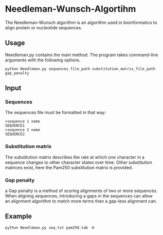 # Needleman-Wunsch-Algortihm

The Needleman–Wunsch algorithm is an algorithm used in bioinformatics to align protein or nucleotide sequences.

## Usage

Needleman.py contains the main method. The program takes command-line arguments with
the following options.

```
python Needleman.py sequences_file_path substitution_matrix_file_path gap_penalty
```

## Input

### Sequences
The sequences file must be formatted in that way:

```
>sequence 1 name
SEQUENCE1
>sequence 2 name
SEQUENCE2
```

### Substitution matrix
The substitution matrix describes the rate at which one character in a sequence changes to other character states over time.
Other substitution matrices exist, here the Pam250 substitution matrix is provided.

### Gap penalty

a Gap penalty is a method of scoring alignments of two or more sequences. When aligning sequences, introducing a gaps in the sequences can allow an alignment algorithm to match more terms than a gap-less alignment can.

## Example

```
python Needleman.py seq.txt pam250.tab -6
```

